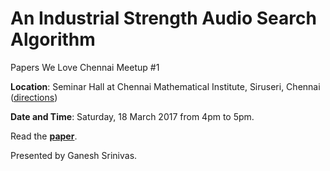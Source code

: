 # An Industrial Strength Audio Search Algorithm

Papers We Love Chennai Meetup #1

**Location**: Seminar Hall at Chennai Mathematical Institute, Siruseri, Chennai ([directions](http://www.cmi.ac.in/~clare/atm/Reach.htm))

**Date and Time**: Saturday, 18 March 2017 from 4pm to 5pm.

Read the **[paper](https://www.ee.columbia.edu/~dpwe/papers/Wang03-shazam.pdf)**. 

Presented by Ganesh Srinivas.

